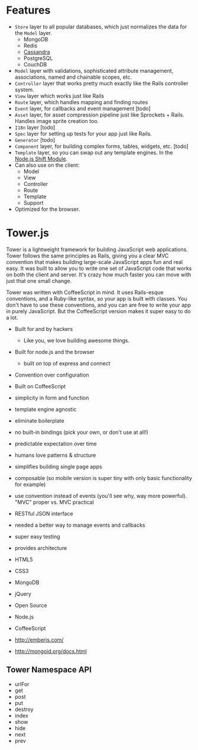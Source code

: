 # Features

- `Store` layer to all popular databases, which just normalizes the data for the `Model` layer.
  - MongoDB
  - Redis
  - [Cassandra](https://github.com/wadey/node-thrift)
  - PostgreSQL
  - CouchDB
- `Model` layer with validations, sophisticated attribute management, associations, named and chainable scopes, etc.
- `Controller` layer that works pretty much exactly like the Rails controller system.
- `View` layer which works just like Rails
- `Route` layer, which handles mapping and finding routes
- `Event` layer, for callbacks and event management [todo]
- `Asset` layer, for asset compression pipeline just like Sprockets + Rails.  Handles image sprite creation too.
- `I18n` layer [todo]
- `Spec` layer for setting up tests for your app just like Rails.
- `Generator` [todo]
- `Component` layer, for building complex forms, tables, widgets, etc. [todo]
- `Template` layer, so you can swap out any template engines. In the [Node.js Shift Module](https://github.com/viatropos/shift.js).
- Can also use on the client:
  - Model
  - View
  - Controller
  - Route
  - Template
  - Support
- Optimized for the browser.



# Tower.js

Tower is a lightweight framework for building JavaScript web applications.  Tower follows the same principles as Rails, giving you a clear MVC convention that makes building large-scale JavaScript apps fun and real easy.  It was built to allow you to write one set of JavaScript code that works on both the client and server.  It's crazy how much faster you can move with just that one small change.

Tower was written with CoffeeScript in mind.  It uses Rails-esque conventions, and a Ruby-like syntax, so your app is built with classes.  You don't have to use these conventions, and you can are free to write your app in purely JavaScript.  But the CoffeeScript version makes it super easy to do a lot.

- Built for and by hackers
  - Like you, we love building awesome things.
- Built for node.js and the browser
  - built on top of express and connect
- Convention over configuration
- Built on CoffeeScript
- simplicity in form and function
- template engine agnostic
- eliminate boilerplate
- no built-in bindings (pick your own, or don't use at all!)
- predictable expectation over time
- humans love patterns & structure
- simplifies building single page apps
- composable (so mobile version is super tiny with only basic functionality for example)
- use convention instead of events (you'll see why, way more powerful).  "MVC" proper vs. MVC practical
- RESTful JSON interface
- needed a better way to manage events and callbacks
- super easy testing
- provides architecture

- HTML5
- CSS3
- MongoDB
- jQuery
- Open Source
- Node.js
- CoffeeScript

- http://emberjs.com/
- http://mongoid.org/docs.html

## Tower Namespace API

- urlFor
- get
- post
- put
- destroy
- index
- show
- hide
- next
- prev